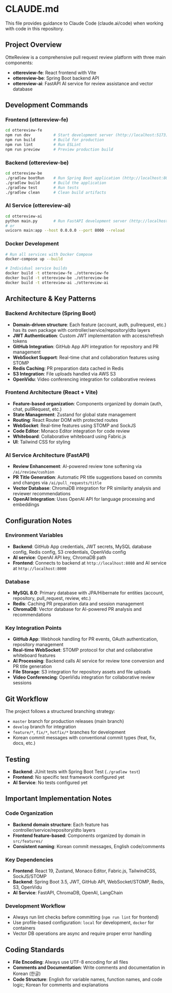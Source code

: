 # CLAUDE.md

This file provides guidance to Claude Code (claude.ai/code) when working with code in this repository.

## Project Overview

OtteReview is a comprehensive pull request review platform with three main components:
- **ottereview-fe**: React frontend with Vite
- **ottereview-be**: Spring Boot backend API
- **ottereview-ai**: FastAPI AI service for review assistance and vector database

## Development Commands

### Frontend (ottereview-fe)
```bash
cd ottereview-fe
npm run dev          # Start development server (http://localhost:5173)
npm run build        # Build for production
npm run lint         # Run ESLint
npm run preview      # Preview production build
```

### Backend (ottereview-be)
```bash
cd ottereview-be
./gradlew bootRun    # Run Spring Boot application (http://localhost:8080)
./gradlew build      # Build the application
./gradlew test       # Run tests
./gradlew clean      # Clean build artifacts
```

### AI Service (ottereview-ai)
```bash
cd ottereview-ai
python main.py       # Run FastAPI development server (http://localhost:8000)
# or
uvicorn main:app --host 0.0.0.0 --port 8000 --reload
```

### Docker Development
```bash
# Run all services with Docker Compose
docker-compose up --build

# Individual service builds
docker build -t ottereview-fe ./ottereview-fe
docker build -t ottereview-be ./ottereview-be
docker build -t ottereview-ai ./ottereview-ai
```

## Architecture & Key Patterns

### Backend Architecture (Spring Boot)
- **Domain-driven structure**: Each feature (account, auth, pullrequest, etc.) has its own package with controller/service/repository/dto layers
- **JWT Authentication**: Custom JWT implementation with access/refresh tokens
- **GitHub Integration**: GitHub App API integration for repository and PR management
- **WebSocket Support**: Real-time chat and collaboration features using STOMP
- **Redis Caching**: PR preparation data cached in Redis
- **S3 Integration**: File uploads handled via AWS S3
- **OpenVidu**: Video conferencing integration for collaborative reviews

### Frontend Architecture (React + Vite)
- **Feature-based organization**: Components organized by domain (auth, chat, pullRequest, etc.)
- **State Management**: Zustand for global state management
- **Routing**: React Router DOM with protected routes
- **WebSocket**: Real-time features using STOMP and SockJS
- **Code Editor**: Monaco Editor integration for code review
- **Whiteboard**: Collaborative whiteboard using Fabric.js
- **UI**: Tailwind CSS for styling

### AI Service Architecture (FastAPI)
- **Review Enhancement**: AI-powered review tone softening via `/ai/review/cushion`
- **PR Title Generation**: Automatic PR title suggestions based on commits and changes via `/ai/pull_requests/title`
- **Vector Database**: ChromaDB integration for PR similarity analysis and reviewer recommendations
- **OpenAI Integration**: Uses OpenAI API for language processing and embeddings

## Configuration Notes

### Environment Variables
- **Backend**: GitHub App credentials, JWT secrets, MySQL database config, Redis config, S3 credentials, OpenVidu config
- **AI service**: OpenAI API key, ChromaDB path
- **Frontend**: Connects to backend at `http://localhost:8080` and AI service at `http://localhost:8000`

### Database
- **MySQL 8.0**: Primary database with JPA/Hibernate for entities (account, repository, pull_request, review, etc.)
- **Redis**: Caching PR preparation data and session management
- **ChromaDB**: Vector database for AI-powered PR analysis and recommendations

### Key Integration Points
- **GitHub App**: Webhook handling for PR events, OAuth authentication, repository management
- **Real-time WebSocket**: STOMP protocol for chat and collaborative whiteboard features
- **AI Processing**: Backend calls AI service for review tone conversion and PR title generation
- **File Storage**: S3 integration for repository assets and file uploads
- **Video Conferencing**: OpenVidu integration for collaborative review sessions

## Git Workflow
The project follows a structured branching strategy:
- `master` branch for production releases (main branch)
- `develop` branch for integration
- `feature/*`, `fix/*`, `hotfix/*` branches for development
- Korean commit messages with conventional commit types (feat, fix, docs, etc.)

## Testing
- **Backend**: JUnit tests with Spring Boot Test (`./gradlew test`)
- **Frontend**: No specific test framework configured yet
- **AI Service**: No tests configured yet

## Important Implementation Notes

### Code Organization
- **Backend domain structure**: Each feature has controller/service/repository/dto layers
- **Frontend feature-based**: Components organized by domain in `src/features/`
- **Consistent naming**: Korean commit messages, English code/comments

### Key Dependencies
- **Frontend**: React 19, Zustand, Monaco Editor, Fabric.js, TailwindCSS, SockJS/STOMP
- **Backend**: Spring Boot 3.5, JWT, GitHub API, WebSocket/STOMP, Redis, S3, OpenVidu
- **AI Service**: FastAPI, ChromaDB, OpenAI, LangChain

### Development Workflow
- Always run lint checks before committing (`npm run lint` for frontend)
- Use profile-based configuration: `local` for development, `docker` for containers
- Vector DB operations are async and require proper error handling

## Coding Standards
- **File Encoding**: Always use UTF-8 encoding for all files
- **Comments and Documentation**: Write comments and documentation in Korean (한글)
- **Code Structure**: English for variable names, function names, and code logic; Korean for comments and explanations